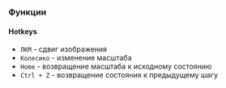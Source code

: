 ### Функции

#### Hotkeys
- `ЛКМ` - сдвиг изображения
- `Колесико` - изменение масштаба
- `Home` - возвращение масштаба к исходному состоянию
- `Ctrl + Z` - возвращение состояния к предыдущему шагу